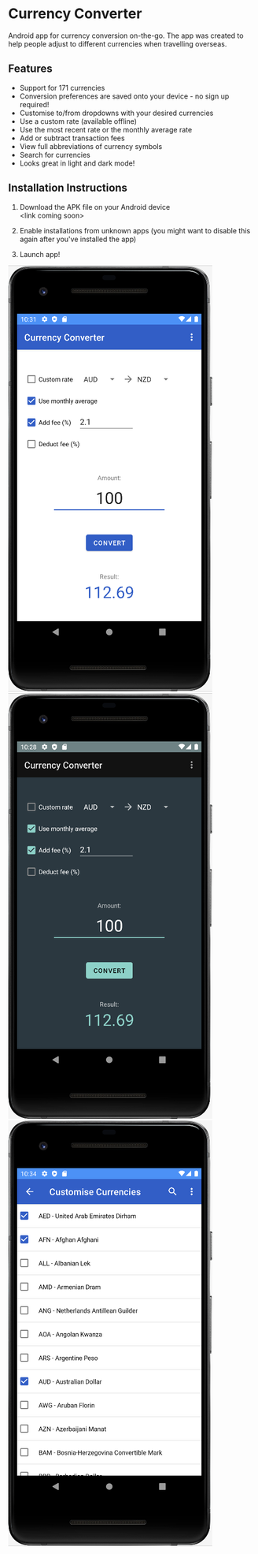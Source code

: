 # Currency Converter
 
Android app for currency conversion on-the-go. The app was created to help people adjust to different currencies when travelling overseas. 

## Features
- Support for 171 currencies
- Conversion preferences are saved onto your device - no sign up required!
- Customise to/from dropdowns with your desired currencies
- Use a custom rate (available offline)
- Use the most recent rate or the monthly average rate
- Add or subtract transaction fees 
- View full abbreviations of currency symbols
- Search for currencies
- Looks great in light and dark mode!

## Installation Instructions

1) Download the APK file on your Android device \
\<link coming soon\>

2) Enable installations from unknown apps (you might want to disable this again after you've installed the app) 
3) Launch app!

![app screenshot (light mode)](https://github.com/Destiny-02/CurrencyConverter/blob/main/light.png) \
![app screenshot (dark mode)](https://github.com/Destiny-02/CurrencyConverter/blob/main/dark.png) \
![app screenshot (customise currencies page)](https://github.com/Destiny-02/CurrencyConverter/blob/main/customise.png)
